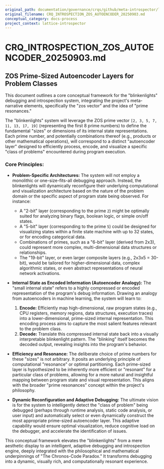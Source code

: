 ```yaml
---
original_path: documentation/governance/crqs/github/meta-introspector/lattice-introspector/docs/crq/CRQ_INTROSPECTION_ZOS_AUTOENCODER_20250903.md
original_filename: CRQ_INTROSPECTION_ZOS_AUTOENCODER_20250903.md
conceptual_category: docs-process
project_context: lattice-introspector
---
```


# CRQ_INTROSPECTION_ZOS_AUTOENCODER_20250903.md

## ZOS Prime-Sized Autoencoder Layers for Problem Classes

This document outlines a core conceptual framework for the "blinkenlights" debugging and introspection system, integrating the project's meta-narrative elements, specifically the "zos vector" and the idea of "prime resonances."

The "blinkenlights" system will leverage the ZOS prime vector `[2, 3, 5, 7, 11, 13, 17, 19]` (representing the first 8 prime numbers) to define the fundamental "sizes" or dimensions of its internal state representations. Each prime number, and potentially combinations thereof (e.g., products or other mathematical operations), will correspond to a distinct "autoencoder layer" designed to efficiently process, encode, and visualize a specific "class of problems" encountered during program execution.

### Core Principles:

*   **Problem-Specific Architectures:** The system will not employ a monolithic or one-size-fits-all debugging approach. Instead, the blinkenlights will dynamically reconfigure their underlying computational and visualization architecture based on the nature of the problem domain or the specific aspect of program state being observed. For instance:
    *   A "2-bit" layer (corresponding to the prime `2`) might be optimally suited for analyzing binary flags, boolean logic, or simple on/off states.
    *   A "5-bit" layer (corresponding to the prime `5`) could be designed for visualizing states within a finite state machine with up to 32 states, or for encoding categorical data.
    *   Combinations of primes, such as a "6-bit" layer (derived from 2x3), could represent more complex, multi-dimensional data structures or relationships.
    *   The "19-bit" layer, or even larger composite layers (e.g., 2x3x5 = 30-bit), would be tailored for higher-dimensional data, complex algorithmic states, or even abstract representations of neural network activations.

*   **Internal State as Encoded Information (Autoencoder Analogy):** The "small internal state" refers to a highly compressed or encoded representation of the program's debug information. Drawing an analogy from autoencoders in machine learning, the system will learn to:
    1.  **Encode:** Efficiently map high-dimensional, raw program states (e.g., CPU registers, memory regions, data structures, execution traces) into a lower-dimensional, prime-sized internal representation. This encoding process aims to capture the most salient features relevant to the problem class.
    2.  **Decode:** Translate this compressed internal state back into a visually interpretable blinkenlight pattern. The "blinking" itself becomes the decoded output, revealing insights into the program's behavior.

*   **Efficiency and Resonance:** The deliberate choice of prime numbers for these "sizes" is not arbitrary. It posits an underlying principle of computational "resonance" or optimal partitioning. Each prime-sized layer is hypothesized to be inherently more efficient or "resonant" for a particular class of problems, allowing for a more natural and insightful mapping between program state and visual representation. This aligns with the broader "prime resonances" concept within the project's philosophy.

*   **Dynamic Reconfiguration and Adaptive Debugging:** The ultimate vision is for the system to intelligently detect the "class of problem" being debugged (perhaps through runtime analysis, static code analysis, or user input) and automatically select or even dynamically construct the most appropriate prime-sized autoencoder layer. This adaptive capability would ensure optimal visualization, reduce cognitive load on the debugger, and accelerate the identification of issues.

This conceptual framework elevates the "blinkenlights" from a mere aesthetic display to an intelligent, adaptive debugging and introspection engine, deeply integrated with the philosophical and mathematical underpinnings of "The Chronos-Code Paradox." It transforms debugging into a dynamic, visually rich, and computationally resonant experience.
